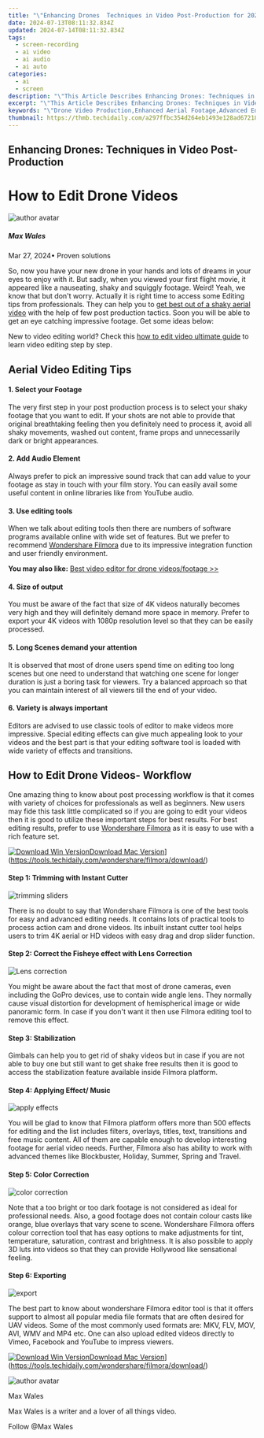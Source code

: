 ```yaml
---
title: "\"Enhancing Drones  Techniques in Video Post-Production for 2024\""
date: 2024-07-13T08:11:32.834Z
updated: 2024-07-14T08:11:32.834Z
tags: 
  - screen-recording
  - ai video
  - ai audio
  - ai auto
categories: 
  - ai
  - screen
description: "\"This Article Describes Enhancing Drones: Techniques in Video Post-Production for 2024\""
excerpt: "\"This Article Describes Enhancing Drones: Techniques in Video Post-Production for 2024\""
keywords: "\"Drone Video Production,Enhanced Aerial Footage,Advanced Editing Drones,Video Improvement Tech,UAV Visual Upgrade,Post-Droning Techniques,Film Drone Quality Boost\""
thumbnail: https://thmb.techidaily.com/a297ffbc354d264eb1493e128ad67218845cfbc005c6762fe341027fca06ba6f.jpg
---
```


## Enhancing Drones: Techniques in Video Post-Production

# How to Edit Drone Videos

![author avatar](https://images.wondershare.com/filmora/article-images/max-wales-author.jpg)

##### Max Wales

 Mar 27, 2024• Proven solutions

So, now you have your new drone in your hands and lots of dreams in your eyes to enjoy with it. But sadly, when you viewed your first flight movie, it appeared like a nauseating, shaky and squiggly footage. Weird! Yeah, we know that but don't worry. Actually it is right time to access some Editing tips from professionals. They can help you to [get best out of a shaky aerial video](https://tools.techidaily.com/wondershare/filmora/download/) with the help of few post production tactics. Soon you will be able to get an eye catching impressive footage. Get some ideas below:

New to video editing world? Check this [how to edit video ultimate guide](https://tools.techidaily.com/wondershare/filmora/download/) to learn video editing step by step.

## Aerial Video Editing Tips

#### 1\. Select your Footage

The very first step in your post production process is to select your shaky footage that you want to edit. If your shots are not able to provide that original breathtaking feeling then you definitely need to process it, avoid all shaky movements, washed out content, frame props and unnecessarily dark or bright appearances.

#### 2\.  Add Audio Element

Always prefer to pick an impressive sound track that can add value to your footage as stay in touch with your film story. You can easily avail some useful content in online libraries like from YouTube audio.

#### 3\.  Use editing tools

When we talk about editing tools then there are numbers of software programs available online with wide set of features. But we prefer to recommend [Wondershare Filmora](https://tools.techidaily.com/wondershare/filmora/download/) due to its impressive integration function and user friendly environment.

**You may also like:** [Best video editor for drone videos/footage >>](https://tools.techidaily.com/wondershare/filmora/download/)

#### 4\. Size of output

You must be aware of the fact that size of 4K videos naturally becomes very high and they will definitely demand more space in memory. Prefer to export your 4K videos with 1080p resolution level so that they can be easily processed.

#### 5\. Long Scenes demand your attention

It is observed that most of drone users spend time on editing too long scenes but one need to understand that watching one scene for longer duration is just a boring task for viewers. Try a balanced approach so that you can maintain interest of all viewers till the end of your video.

#### 6\. Variety is always important

Editors are advised to use classic tools of editor to make videos more impressive. Special editing effects can give much appealing look to your videos and the best part is that your editing software tool is loaded with wide variety of effects and transitions.

## How to Edit Drone Videos- Workflow

One amazing thing to know about post processing workflow is that it comes with variety of choices for professionals as well as beginners. New users may fide this task little complicated so if you are going to edit your videos then it is good to utilize these important steps for best results. For best editing results, prefer to use [Wondershare Filmora](https://tools.techidaily.com/wondershare/filmora/download/) as it is easy to use with a rich feature set.

[![Download Win Version](https://images.wondershare.com/filmora/guide/download-btn-win.jpg)](https://tools.techidaily.com/wondershare/filmora/download/)[Download Mac Version](https://images.wondershare.com/filmora/guide/download-btn-mac.jpg)](https://tools.techidaily.com/wondershare/filmora/download/)

#### Step 1: Trimming with Instant Cutter

![trimming sliders](https://images.wondershare.com/filmora/guide/6-instant-cutter-trimming-sliders.jpg)

There is no doubt to say that Wondershare Filmora is one of the best tools for easy and advanced editing needs. It contains lots of practical tools to process action cam and drone videos. Its inbuilt instant cutter tool helps users to trim 4K aerial or HD videos with easy drag and drop slider function.

#### Step 2: Correct the Fisheye effect with Lens Correction

![Lens correction](https://images.wondershare.com/filmora/guide/4-action-cam-tool-lens-correction.jpg)

You might be aware about the fact that most of drone cameras, even including the GoPro devices, use to contain wide angle lens. They normally cause visual distortion for development of hemispherical image or wide panoramic form. In case if you don't want it then use Filmora editing tool to remove this effect.

#### Step 3: Stabilization

Gimbals can help you to get rid of shaky videos but in case if you are not able to buy one but still want to get shake free results then it is good to access the stabilization feature available inside Filmora platform.

#### Step 4: Applying Effect/ Music

![apply effects](https://images.wondershare.com/filmora/article-images/apply-effects-to-video.jpg)

You will be glad to know that Filmora platform offers more than 500 effects for editing and the list includes filters, overlays, titles, text, transitions and free music content. All of them are capable enough to develop interesting footage for aerial video needs. Further, Filmora also has ability to work with advanced themes like Blockbuster, Holiday, Summer, Spring and Travel.

#### Step 5: Color Correction

![color correction](https://images.wondershare.com/filmora/article-images/color-adjusting.jpg)

Note that a too bright or too dark footage is not considered as ideal for professional needs. Also, a good footage does not contain colour casts like orange, blue overlays that vary scene to scene. Wondershare Filmora offers colour correction tool that has easy options to make adjustments for tint, temperature, saturation, contrast and brightness. It is also possible to apply 3D luts into videos so that they can provide Hollywood like sensational feeling.

#### Step 6: Exporting

![export](https://images.wondershare.com/filmora/article-images/export-output.jpg)

The best part to know about wondershare Filmora editor tool is that it offers support to almost all popular media file formats that are often desired for UAV videos. Some of the most commonly used formats are: MKV, FLV, MOV, AVI, WMV and MP4 etc. One can also upload edited videos directly to Vimeo, Facebook and YouTube to impress viewers.

[![Download Win Version](https://images.wondershare.com/filmora/guide/download-btn-win.jpg)](https://tools.techidaily.com/wondershare/filmora/download/)[Download Mac Version](https://images.wondershare.com/filmora/guide/download-btn-mac.jpg)](https://tools.techidaily.com/wondershare/filmora/download/)

![author avatar](https://images.wondershare.com/filmora/article-images/max-wales-author.jpg)

Max Wales

Max Wales is a writer and a lover of all things video.

Follow @Max Wales


<ins class="adsbygoogle"
     style="display:block"
     data-ad-format="autorelaxed"
     data-ad-client="ca-pub-7571918770474297"
     data-ad-slot="1223367746"></ins>



<ins class="adsbygoogle"
     style="display:block"
     data-ad-client="ca-pub-7571918770474297"
     data-ad-slot="8358498916"
     data-ad-format="auto"
     data-full-width-responsive="true"></ins>





